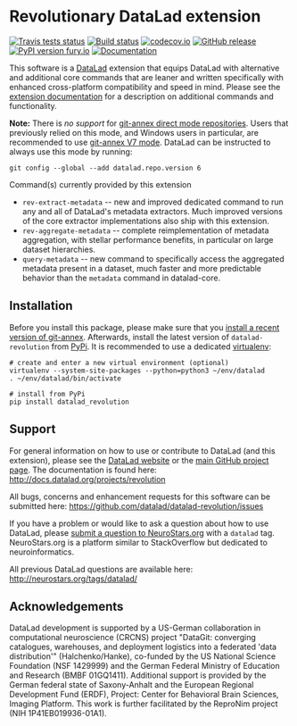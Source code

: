 # Revolutionary DataLad extension

[![Travis tests status](https://secure.travis-ci.org/datalad/datalad-revolution.png?branch=master)](https://travis-ci.org/datalad/datalad-revolution) [![Build status](https://ci.appveyor.com/api/projects/status/8jtp2fp3mwr5huyi/branch/master?svg=true)](https://ci.appveyor.com/project/mih/datalad-revolution) [![codecov.io](https://codecov.io/github/datalad/datalad-revolution/coverage.svg?branch=master)](https://codecov.io/github/datalad/datalad-revolution?branch=master) [![GitHub release](https://img.shields.io/github/release/datalad/datalad-revolution.svg)](https://GitHub.com/datalad/datalad-revolution/releases/) [![PyPI version fury.io](https://badge.fury.io/py/datalad-revolution.svg)](https://pypi.python.org/pypi/datalad-revolution/) [![Documentation](https://readthedocs.org/projects/datalad-revolution/badge/?version=latest)](http://docs.datalad.org/projects/revolution)

This software is a [DataLad](http://datalad.org) extension that equips DataLad
with alternative and additional core commands that are leaner and written
specifically with enhanced cross-platform compatibility and speed in mind.
Please see the [extension documentation](http://docs.datalad.org/projects/revolution) for
a description on additional commands and functionality.

**Note:** There is *no support* for [git-annex direct mode
repositories](https://git-annex.branchable.com/direct_mode). Users that
previously relied on this mode, and Windows users in particular, are
recommended to use [git-annex V7
mode](https://git-annex.branchable.com/upgrades). DataLad can be instructed to
always use this mode by running:

    git config --global --add datalad.repo.version 6

Command(s) currently provided by this extension

- `rev-extract-metadata` -- new and improved dedicated command to run any and all of
  DataLad's metadata extractors. Much improved versions of the core extractor
  implementations also ship with this extension.
- `rev-aggregate-metadata` -- complete reimplementation of metadata aggregation, with
  stellar performance benefits, in particular on large dataset hierarchies.
- `query-metadata` -- new command to specifically access the aggregated metadata
  present in a dataset, much faster and more predictable behavior than the
  `metadata` command in datalad-core.

## Installation

Before you install this package, please make sure that you [install a recent
version of git-annex](https://git-annex.branchable.com/install).  Afterwards,
install the latest version of `datalad-revolution` from
[PyPi](https://pypi.org/project/datalad-revolution). It is recommended to use
a dedicated [virtualenv](https://virtualenv.pypa.io):

    # create and enter a new virtual environment (optional)
    virtualenv --system-site-packages --python=python3 ~/env/datalad
    . ~/env/datalad/bin/activate

    # install from PyPi
    pip install datalad_revolution


## Support

For general information on how to use or contribute to DataLad (and this
extension), please see the [DataLad website](http://datalad.org) or the
[main GitHub project page](http://datalad.org). The documentation is found
here: http://docs.datalad.org/projects/revolution

All bugs, concerns and enhancement requests for this software can be submitted here:
https://github.com/datalad/datalad-revolution/issues

If you have a problem or would like to ask a question about how to use DataLad,
please [submit a question to
NeuroStars.org](https://neurostars.org/tags/datalad) with a ``datalad`` tag.
NeuroStars.org is a platform similar to StackOverflow but dedicated to
neuroinformatics.

All previous DataLad questions are available here:
http://neurostars.org/tags/datalad/

## Acknowledgements

DataLad development is supported by a US-German collaboration in computational
neuroscience (CRCNS) project "DataGit: converging catalogues, warehouses, and
deployment logistics into a federated 'data distribution'" (Halchenko/Hanke),
co-funded by the US National Science Foundation (NSF 1429999) and the German
Federal Ministry of Education and Research (BMBF 01GQ1411). Additional support
is provided by the German federal state of Saxony-Anhalt and the European
Regional Development Fund (ERDF), Project: Center for Behavioral Brain
Sciences, Imaging Platform.  This work is further facilitated by the ReproNim
project (NIH 1P41EB019936-01A1).

